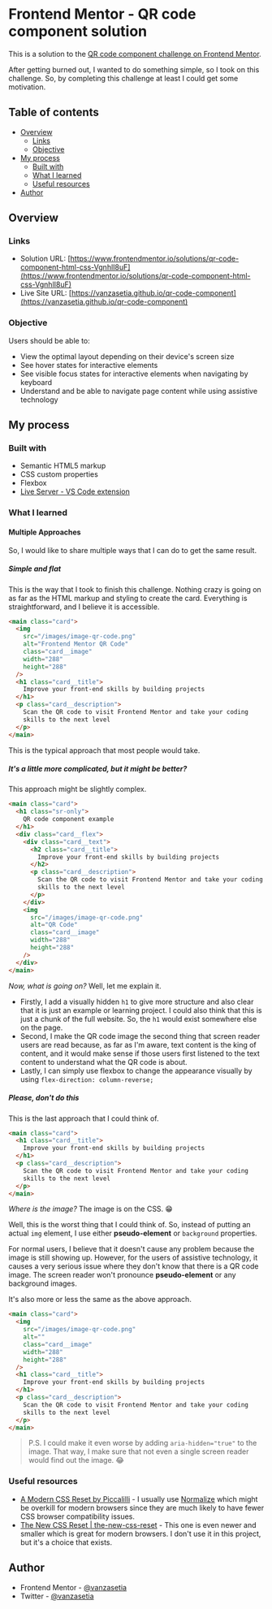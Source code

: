 # Frontend Mentor - QR code component solution

This is a solution to the [QR code component challenge on Frontend Mentor](https://www.frontendmentor.io/challenges/qr-code-component-iux_sIO_H).

After getting burned out, I wanted to do something simple, so I took on this challenge. So, by completing this challenge at least I could get some motivation.

## Table of contents

- [Overview](#overview)
  - [Links](#links)
  - [Objective](#objective)
- [My process](#my-process)
  - [Built with](#built-with)
  - [What I learned](#what-i-learned)
  - [Useful resources](#useful-resources)
- [Author](#author)

## Overview

### Links

- Solution URL: [https://www.frontendmentor.io/solutions/qr-code-component-html-css-VgnhlI8uF](https://www.frontendmentor.io/solutions/qr-code-component-html-css-VgnhlI8uF)
- Live Site URL: [https://vanzasetia.github.io/qr-code-component](https://vanzasetia.github.io/qr-code-component)

### Objective
Users should be able to:

- View the optimal layout depending on their device's screen size
- See hover states for interactive elements
- See visible focus states for interactive elements when navigating by keyboard
- Understand and be able to navigate page content while using assistive technology

## My process

### Built with

- Semantic HTML5 markup
- CSS custom properties
- Flexbox
- [Live Server - VS Code extension](https://marketplace.visualstudio.com/items?itemName=ritwickdey.LiveServer)

### What I learned

#### Multiple Approaches

So, I would like to share multiple ways that I can do to get the same result.

##### Simple and flat

This is the way that I took to finish this challenge. Nothing crazy is going on as far as the HTML markup and styling to create the card. Everything is straightforward, and I believe it is accessible.

```html
<main class="card">
  <img
    src="/images/image-qr-code.png"
    alt="Frontend Mentor QR Code"
    class="card__image"
    width="288"
    height="288"
  />
  <h1 class="card__title">
    Improve your front-end skills by building projects
  </h1>
  <p class="card__description">
    Scan the QR code to visit Frontend Mentor and take your coding
    skills to the next level
  </p>
</main>
```

This is the typical approach that most people would take.

##### It's a little more complicated, but it might be better?

This approach might be slightly complex.

```html
<main class="card">
  <h1 class="sr-only">
    QR code component example
  </h1>
  <div class="card__flex">
    <div class="card__text">
      <h2 class="card__title">
        Improve your front-end skills by building projects
      </h2>
      <p class="card__description">
        Scan the QR code to visit Frontend Mentor and take your coding
        skills to the next level
      </p>
    </div>
    <img
      src="/images/image-qr-code.png"
      alt="QR Code"
      class="card__image"
      width="288"
      height="288"
    />
  </div>
</main>
```

*Now, what is going on?* Well, let me explain it.
* Firstly, I add a visually hidden `h1` to give more structure and also clear that it is just an example or learning project. I could also think that this is just a chunk of the full website. So, the `h1` would exist somewhere else on the page.
* Second, I make the QR code image the second thing that screen reader users are read because, as far as I'm aware, text content is the king of content, and it would make sense if those users first listened to the text content to understand what the QR code is about.
* Lastly, I can simply use flexbox to change the appearance visually by using `flex-direction: column-reverse;`

##### Please, don't do this
This is the last approach that I could think of.

```html
<main class="card">
  <h1 class="card__title">
    Improve your front-end skills by building projects
  </h1>
  <p class="card__description">
    Scan the QR code to visit Frontend Mentor and take your coding
    skills to the next level
  </p>
</main>
```

*Where is the image?* The image is on the CSS. 😁

Well, this is the worst thing that I could think of. So, instead of putting an actual `img` element, I use either **pseudo-element** or `background` properties.

For normal users, I believe that it doesn't cause any problem because the image is still showing up. However, for the users of assistive technology, it causes a very serious issue where they don't know that there is a QR code image. The screen reader won't pronounce **pseudo-element** or any background images.

It's also more or less the same as the above approach.

```html
<main class="card">
  <img
    src="/images/image-qr-code.png"
    alt=""
    class="card__image"
    width="288"
    height="288"
  />
  <h1 class="card__title">
    Improve your front-end skills by building projects
  </h1>
  <p class="card__description">
    Scan the QR code to visit Frontend Mentor and take your coding
    skills to the next level
  </p>
</main>
```

> P.S. I could make it even worse by adding `aria-hidden="true"` to the image. That way, I make sure that not even a single screen reader would find out the image. 😂

### Useful resources
- [A Modern CSS Reset by Piccalilli](https://piccalil.li/blog/a-modern-css-reset/) - I usually use [Normalize](https://necolas.github.io/normalize.css/) which might be overkill for modern browsers since they are much likely to have fewer CSS browser compatibility issues.
- [The New CSS Reset | the-new-css-reset](https://elad2412.github.io/the-new-css-reset/) - This one is even newer and smaller which is great for modern browsers. I don't use it in this project, but it's a choice that exists.

## Author

- Frontend Mentor - [@vanzasetia](https://www.frontendmentor.io/profile/vanzasetia)
- Twitter - [@vanzasetia](https://www.twitter.com/vanzasetia)

